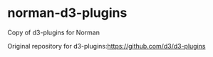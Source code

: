 norman-d3-plugins
=================

Copy of d3-plugins for Norman

Original repository for d3-plugins:https://github.com/d3/d3-plugins
